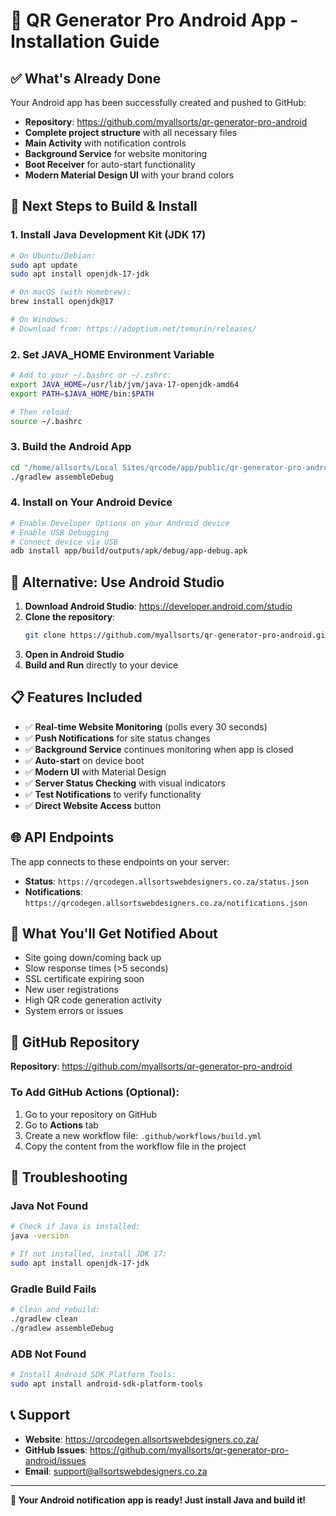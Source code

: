# 🚀 QR Generator Pro Android App - Installation Guide

## ✅ What's Already Done

Your Android app has been successfully created and pushed to GitHub:
- **Repository**: https://github.com/myallsorts/qr-generator-pro-android
- **Complete project structure** with all necessary files
- **Main Activity** with notification controls
- **Background Service** for website monitoring
- **Boot Receiver** for auto-start functionality
- **Modern Material Design UI** with your brand colors

## 📱 Next Steps to Build & Install

### 1. Install Java Development Kit (JDK 17)
```bash
# On Ubuntu/Debian:
sudo apt update
sudo apt install openjdk-17-jdk

# On macOS (with Homebrew):
brew install openjdk@17

# On Windows:
# Download from: https://adoptium.net/temurin/releases/
```

### 2. Set JAVA_HOME Environment Variable
```bash
# Add to your ~/.bashrc or ~/.zshrc:
export JAVA_HOME=/usr/lib/jvm/java-17-openjdk-amd64
export PATH=$JAVA_HOME/bin:$PATH

# Then reload:
source ~/.bashrc
```

### 3. Build the Android App
```bash
cd "/home/allsorts/Local Sites/qrcode/app/public/qr-generator-pro-android"
./gradlew assembleDebug
```

### 4. Install on Your Android Device
```bash
# Enable Developer Options on your Android device
# Enable USB Debugging
# Connect device via USB
adb install app/build/outputs/apk/debug/app-debug.apk
```

## 🔧 Alternative: Use Android Studio

1. **Download Android Studio**: https://developer.android.com/studio
2. **Clone the repository**:
   ```bash
   git clone https://github.com/myallsorts/qr-generator-pro-android.git
   ```
3. **Open in Android Studio**
4. **Build and Run** directly to your device

## 📋 Features Included

- ✅ **Real-time Website Monitoring** (polls every 30 seconds)
- ✅ **Push Notifications** for site status changes
- ✅ **Background Service** continues monitoring when app is closed
- ✅ **Auto-start** on device boot
- ✅ **Modern UI** with Material Design
- ✅ **Server Status Checking** with visual indicators
- ✅ **Test Notifications** to verify functionality
- ✅ **Direct Website Access** button

## 🌐 API Endpoints

The app connects to these endpoints on your server:
- **Status**: `https://qrcodegen.allsortswebdesigners.co.za/status.json`
- **Notifications**: `https://qrcodegen.allsortswebdesigners.co.za/notifications.json`

## 🔔 What You'll Get Notified About

- Site going down/coming back up
- Slow response times (>5 seconds)
- SSL certificate expiring soon
- New user registrations
- High QR code generation activity
- System errors or issues

## 🎯 GitHub Repository

**Repository**: https://github.com/myallsorts/qr-generator-pro-android

### To Add GitHub Actions (Optional):
1. Go to your repository on GitHub
2. Go to **Actions** tab
3. Create a new workflow file: `.github/workflows/build.yml`
4. Copy the content from the workflow file in the project

## 🚨 Troubleshooting

### Java Not Found
```bash
# Check if Java is installed:
java -version

# If not installed, install JDK 17:
sudo apt install openjdk-17-jdk
```

### Gradle Build Fails
```bash
# Clean and rebuild:
./gradlew clean
./gradlew assembleDebug
```

### ADB Not Found
```bash
# Install Android SDK Platform Tools:
sudo apt install android-sdk-platform-tools
```

## 📞 Support

- **Website**: https://qrcodegen.allsortswebdesigners.co.za/
- **GitHub Issues**: https://github.com/myallsorts/qr-generator-pro-android/issues
- **Email**: support@allsortswebdesigners.co.za

---

**🎉 Your Android notification app is ready! Just install Java and build it!**
